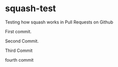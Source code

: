 # squash-test
Testing how squash works in Pull Requests on Github


First commit.

Second Commit.


Third Commit

fourth commit
